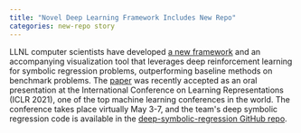 ```yaml
---
title: "Novel Deep Learning Framework Includes New Repo"
categories: new-repo story
---
```


LLNL computer scientists have developed [a new framework](https://data-science.llnl.gov/latest/news/novel-deep-learning-framework-symbolic-regression) and an accompanying visualization tool that leverages deep reinforcement learning for symbolic regression problems, outperforming baseline methods on benchmark problems. The [paper](https://openreview.net/forum?id=m5Qsh0kBQG) was recently accepted as an oral presentation at the International Conference on Learning Representations (ICLR 2021), one of the top machine learning conferences in the world. The conference takes place virtually May 3-7, and the team's deep symbolic regression code is available in the [deep-symbolic-regression GitHub repo](https://github.com/brendenpetersen/deep-symbolic-regression).
